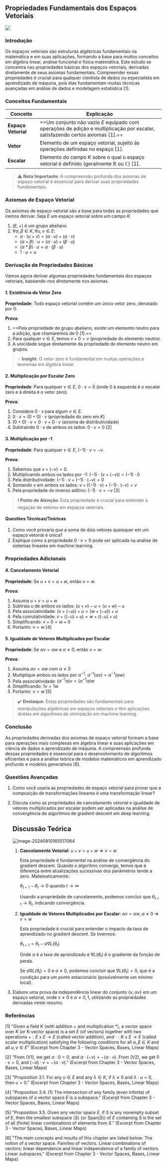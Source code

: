 ## Propriedades Fundamentais dos Espaços Vetoriais

[![](https://mermaid.ink/img/pako:eNqNlE9P2zAYxr-KZS6gJVWCmzaJtEmlLVBoNwZjB9YdTOxSa0kc5V_LEOdp132CSTsg7cZp9_XOh-CT7I2TlsDG1BySOM_ved43juMr7EnGsYsvYhpN0fB4HCI4Oh_GuDMXMqAJYhz1k4gubiR6z1MZC-qP8Uek66_QDmB7cRZJ1DnnvqChBKVKUEAXgJ5I0licZ6nIBaOMP0F6RakkkZ6gzxB9IAaMh6kS0SjzUxH5wit4qtiS3lH0LtD9OdRc_AwhE7GqbXTG44f2SnYP2NNQeGXw_8j9v1MHYc7jBF6dCWhE1hrpKssALA-9Lm4WPySKIL2feNSnT6qUloNnLLpZS-8p9BDQLg097tMApubRt6lzw2LyLjLql6_IS44ntWlkMqk3VivVVxEjiDgCC4_zqidGEUzb6lOV8K6CXwNsoN-_UI5eImPVzJ4S34CYoxfIAC1faftKO6q0TT3fWllLYKCAt_9OPlDiMYiburm11PW85j9UyAkgGRQo5OI6Q_dfvqnRbBU2VOQ7IO9uC-XudqbBCd1__Q5NP-ZLx0g5TsFhLmvXSyfppc9hHU-E77sbE4dZ3NLgf5CfuLtBCKnu9Zlg6dTdjuZ1205l45x6jrO2rbu0GS3Sbq9t61U2zyakuX61fmWzzh1KjTVsWMMBjwMqGGw7V8WzMU6nPIC15MIt4xMKS3OMx-E1oDRL5cll6GE3jTOu4VhmF1PsTqifwCiLGE15T1DYvoLVUw5_pIxH5cam9jcNRzQ8kzJYxsAQu1d4jl2dNBukZdh227HarbZBtjV8id1mq2ESg5gt2zLbjm03rzX8WQUYDYfYgNtO07SI5VjXfwAZXaPh?type=png)](https://mermaid.live/edit#pako:eNqNlE9P2zAYxr-KZS6gJVWCmzaJtEmlLVBoNwZjB9YdTOxSa0kc5V_LEOdp132CSTsg7cZp9_XOh-CT7I2TlsDG1BySOM_ved43juMr7EnGsYsvYhpN0fB4HCI4Oh_GuDMXMqAJYhz1k4gubiR6z1MZC-qP8Uek66_QDmB7cRZJ1DnnvqChBKVKUEAXgJ5I0licZ6nIBaOMP0F6RakkkZ6gzxB9IAaMh6kS0SjzUxH5wit4qtiS3lH0LtD9OdRc_AwhE7GqbXTG44f2SnYP2NNQeGXw_8j9v1MHYc7jBF6dCWhE1hrpKssALA-9Lm4WPySKIL2feNSnT6qUloNnLLpZS-8p9BDQLg097tMApubRt6lzw2LyLjLql6_IS44ntWlkMqk3VivVVxEjiDgCC4_zqidGEUzb6lOV8K6CXwNsoN-_UI5eImPVzJ4S34CYoxfIAC1faftKO6q0TT3fWllLYKCAt_9OPlDiMYiburm11PW85j9UyAkgGRQo5OI6Q_dfvqnRbBU2VOQ7IO9uC-XudqbBCd1__Q5NP-ZLx0g5TsFhLmvXSyfppc9hHU-E77sbE4dZ3NLgf5CfuLtBCKnu9Zlg6dTdjuZ1205l45x6jrO2rbu0GS3Sbq9t61U2zyakuX61fmWzzh1KjTVsWMMBjwMqGGw7V8WzMU6nPIC15MIt4xMKS3OMx-E1oDRL5cll6GE3jTOu4VhmF1PsTqifwCiLGE15T1DYvoLVUw5_pIxH5cam9jcNRzQ8kzJYxsAQu1d4jl2dNBukZdh227HarbZBtjV8id1mq2ESg5gt2zLbjm03rzX8WQUYDYfYgNtO07SI5VjXfwAZXaPh)

### Introdução

Os espaços vetoriais são estruturas algébricas fundamentais na matemática e em suas aplicações, formando a base para muitos conceitos em álgebra linear, análise funcional e física matemática. Este estudo se concentra nas propriedades básicas dos espaços vetoriais, derivadas diretamente de seus axiomas fundamentais. Compreender essas propriedades é crucial para qualquer cientista de dados ou especialista em aprendizado de máquina, pois elas fundamentam muitas técnicas avançadas em análise de dados e modelagem estatística [1].

### Conceitos Fundamentais

| Conceito            | Explicação                                                   |
| ------------------- | ------------------------------------------------------------ |
| **Espaço Vetorial** | ==Um conjunto não vazio $E$ equipado com operações de adição e multiplicação por escalar, satisfazendo certos axiomas [1].== |
| **Vetor**           | Elemento de um espaço vetorial, sujeito às operações definidas no espaço [1]. |
| **Escalar**         | Elemento do campo $K$ sobre o qual o espaço vetorial é definido (geralmente $\mathbb{R}$ ou $\mathbb{C}$) [1]. |

> ⚠️ **Nota Importante**: A compreensão profunda dos axiomas de espaço vetorial é essencial para derivar suas propriedades fundamentais.

### Axiomas de Espaço Vetorial

Os axiomas de espaço vetorial são a base para todas as propriedades que iremos derivar. Seja $E$ um espaço vetorial sobre um campo $K$:

1. $(E,+)$ é um grupo abeliano
2. $\forall \alpha, \beta \in K, \forall u, v \in E$:
   - $\alpha \cdot (u + v) = (\alpha \cdot u) + (\alpha \cdot v)$
   - $(\alpha + \beta) \cdot u = (\alpha \cdot u) + (\beta \cdot u)$
   - $(\alpha \ast \beta) \cdot u = \alpha \cdot (\beta \cdot u)$
   - $1 \cdot u = u$

### Derivação de Propriedades Básicas

Vamos agora derivar algumas propriedades fundamentais dos espaços vetoriais, baseando-nos diretamente nos axiomas.

#### 1. Existência do Vetor Zero

**Propriedade**: Todo espaço vetorial contém um único vetor zero, denotado por $0$.

**Prova**:
1. ==Pela propriedade de grupo abeliano, existe um elemento neutro para a adição, que chamaremos de $0$ [1].==
2. Para qualquer $v \in E$, temos $v + 0 = v$ (propriedade do elemento neutro).
3. A unicidade segue diretamente da propriedade do elemento neutro em grupos.

> 💡 **Insight**: O vetor zero é fundamental em muitas operações e teoremas em álgebra linear.

#### 2. Multiplicação por Escalar Zero

**Propriedade**: Para qualquer $v \in E$, $0 \cdot v = 0$ (onde $0$ à esquerda é o escalar zero e à direita é o vetor zero).

**Prova**:
1. Considere $0 \cdot v$ para algum $v \in E$.
2. $0 \cdot v = (0 + 0) \cdot v$ (propriedade do zero em $K$)
3. $(0 + 0) \cdot v = 0 \cdot v + 0 \cdot v$ (axioma de distributividade)
4. Subtraindo $0 \cdot v$ de ambos os lados: $0 \cdot v = 0$ [2]

#### 3. Multiplicação por -1

**Propriedade**: Para qualquer $v \in E$, $(-1) \cdot v = -v$.

**Prova**:
1. Sabemos que $v + (-v) = 0$.
2. Multiplicando ambos os lados por -1: $(-1) \cdot (v + (-v)) = (-1) \cdot 0$
3. Pela distributividade: $(-1) \cdot v + (-1) \cdot (-v) = 0$
4. Somando $v$ em ambos os lados: $v + ((-1) \cdot v) + (-1) \cdot (-v) = v$
5. Pela propriedade do inverso aditivo: $(-1) \cdot v = -v$ [3]

> ❗ **Ponto de Atenção**: Esta propriedade é crucial para entender a negação de vetores em espaços vetoriais.

#### Questões Técnicas/Teóricas

1. Como você provaria que a soma de dois vetores quaisquer em um espaço vetorial é única?
2. Explique como a propriedade $0 \cdot v = 0$ pode ser aplicada na análise de sistemas lineares em machine learning.

### Propriedades Adicionais

#### 4. Cancelamento Vetorial

**Propriedade**: Se $u + v = u + w$, então $v = w$.

**Prova**:
1. Assuma $u + v = u + w$
2. Subtraia $u$ de ambos os lados: $(u + v) - u = (u + w) - u$
3. Pela associatividade: $(v + (-u)) + u = (w + (-u)) + u$
4. Pela comutatividade: $v + ((-u) + u) = w + ((-u) + u)$
5. Simplificando: $v + 0 = w + 0$
6. Portanto: $v = w$ [4]

#### 5. Igualdade de Vetores Multiplicados por Escalar

**Propriedade**: Se $\alpha v = \alpha w$ e $\alpha \neq 0$, então $v = w$.

**Prova**:
1. Assuma $\alpha v = \alpha w$ com $\alpha \neq 0$
2. Multiplique ambos os lados por $\alpha^{-1}$: $\alpha^{-1}(\alpha v) = \alpha^{-1}(\alpha w)$
3. Pela associatividade: $(\alpha^{-1}\alpha)v = (\alpha^{-1}\alpha)w$
4. Simplificando: $1v = 1w$
5. Portanto: $v = w$ [5]

> ✔️ **Destaque**: Estas propriedades são fundamentais para manipulações algébricas em espaços vetoriais e têm aplicações diretas em algoritmos de otimização em machine learning.

### Conclusão

As propriedades derivadas dos axiomas de espaço vetorial formam a base para operações mais complexas em álgebra linear e suas aplicações em ciência de dados e aprendizado de máquina. A compreensão profunda dessas propriedades é essencial para o desenvolvimento de algoritmos eficientes e para a análise teórica de modelos matemáticos em aprendizado profundo e modelos generativos [6].

### Questões Avançadas

1. Como você usaria as propriedades de espaço vetorial para provar que a composição de transformações lineares é uma transformação linear?

2. Discuta como as propriedades de cancelamento vetorial e igualdade de vetores multiplicados por escalar podem ser aplicadas na análise de convergência de algoritmos de gradient descent em deep learning.

   ## Discussão Teórica

   ![image-20240910165517084](C:\Users\diego.rodrigues\AppData\Roaming\Typora\typora-user-images\image-20240910165517084.png)

   1. **Cancelamento Vetorial**: $u + v = u + w \Rightarrow v = w$

      Esta propriedade é fundamental na análise de convergência do gradient descent. Quando o algoritmo converge, temos que a diferença entre atualizações sucessivas dos parâmetros tende a zero. Matematicamente:

      $\theta_{t+1} - \theta_t \rightarrow 0$ quando $t \rightarrow \infty$

      Usando a propriedade de cancelamento, podemos concluir que $\theta_{t+1} \rightarrow \theta_t$, indicando convergência.

   2. **Igualdade de Vetores Multiplicados por Escalar**: $\alpha v = \alpha w, \alpha \neq 0 \Rightarrow v = w$

      Esta propriedade é crucial para entender o impacto da taxa de aprendizado no gradient descent. Se tivermos:

      $\theta_{t+1} = \theta_t - \alpha \nabla L(\theta_t)$

      Onde $\alpha$ é a taxa de aprendizado e $\nabla L(\theta_t)$ é o gradiente da função de perda.

      Se $\alpha \nabla L(\theta_t) = 0$ e $\alpha \neq 0$, podemos concluir que $\nabla L(\theta_t) = 0$, que é a condição para um ponto estacionário (possivelmente um mínimo local).

3. Elabore uma prova da independência linear do conjunto {$v, \alpha v$} em um espaço vetorial, onde $v \neq 0$ e $\alpha \neq 0, 1$, utilizando as propriedades derivadas neste resumo.

### Referências

[1] "Given a field $K$ (with addition $+$ and multiplication $\ast$), a vector space over $K$ (or K-vector space) is a set $E$ (of vectors) together with two operations $+: E \times E \to E$ (called vector addition), and $\cdot: K \times E \to E$ (called scalar multiplication) satisfying the following conditions for all $\alpha, \beta \in K$ and all $u, v \in E$" (Excerpt from Chapter 3 - Vector Spaces, Bases, Linear Maps)

[2] "From (V1), we get $\alpha \cdot 0 = 0$, and $\alpha \cdot (-v) = -(\alpha \cdot v)$. From (V2), we get $0 \cdot v = 0$, and $(-\alpha) \cdot v = -(\alpha \cdot v)$." (Excerpt from Chapter 3 - Vector Spaces, Bases, Linear Maps)

[3] "Proposition 3.1. For any $u \in E$ and any $\lambda \in K$, if $\lambda \neq 0$ and $\lambda \cdot u = 0$, then $u = 0$." (Excerpt from Chapter 3 - Vector Spaces, Bases, Linear Maps)

[4] "Proposition 3.4. (1) The intersection of any family (even infinite) of subspaces of a vector space $E$ is a subspace." (Excerpt from Chapter 3 - Vector Spaces, Bases, Linear Maps)

[5] "Proposition 3.5. Given any vector space $E$, if $S$ is any nonempty subset of $E$, then the smallest subspace $\langle S \rangle$ (or Span($S$)) of $E$ containing $S$ is the set of all (finite) linear combinations of elements from $S$." (Excerpt from Chapter 3 - Vector Spaces, Bases, Linear Maps)

[6] "The main concepts and results of this chapter are listed below: The notion of a vector space. Families of vectors. Linear combinations of vectors; linear dependence and linear independence of a family of vectors. Linear subspaces." (Excerpt from Chapter 3 - Vector Spaces, Bases, Linear Maps)